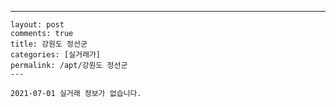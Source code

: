 ---
    layout: post
    comments: true
    title: 강원도 정선군
    categories: [실거래가]
    permalink: /apt/강원도 정선군
    ---

    2021-07-01 실거래 정보가 없습니다.

    